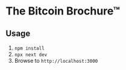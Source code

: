 # The Bitcoin Brochure™

## Usage

1. `npm install`
1. `npx next dev`
1. Browse to `http://localhost:3000`
